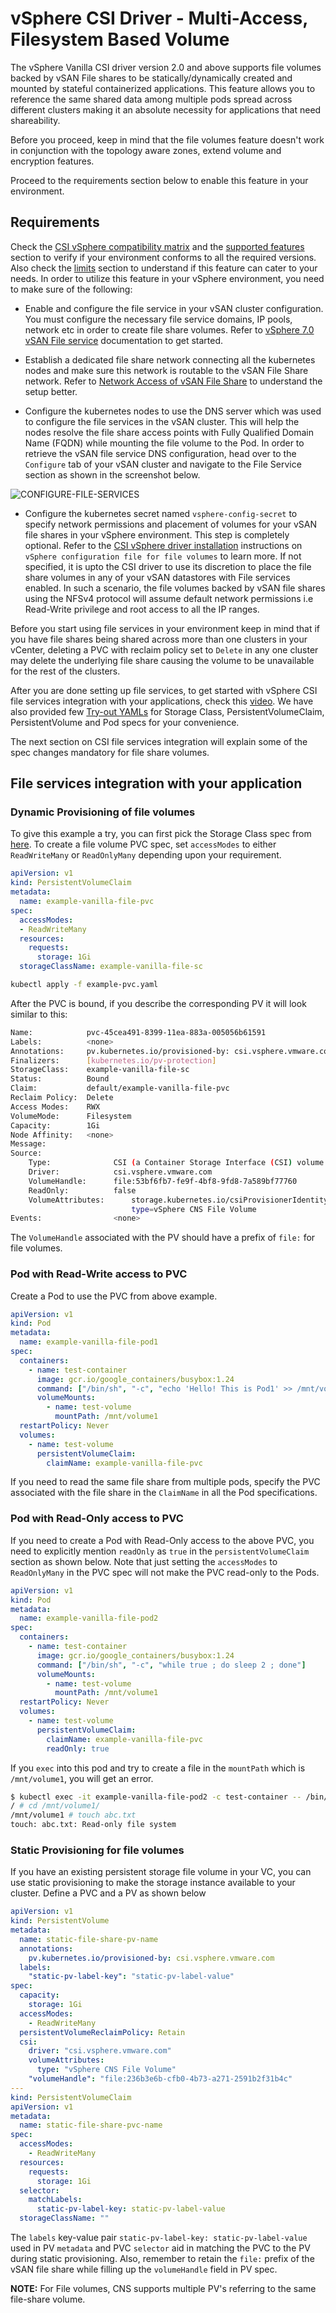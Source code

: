 # vSphere CSI Driver - Multi-Access, Filesystem Based Volume

The vSphere Vanilla CSI driver version 2.0 and above supports file volumes backed by vSAN File shares to be statically/dynamically created and mounted by stateful containerized applications. This feature allows you to reference the same shared data among multiple pods spread across different clusters making it an absolute necessity for applications that need shareability.

Before you proceed, keep in mind that the file volumes feature doesn't work in conjunction with the topology aware zones, extend volume and encryption features.

Proceed to the requirements section below to enable this feature in your environment.

## Requirements

Check the [CSI vSphere compatibility matrix](../compatiblity_matrix.md) and the [supported features](../supported_features_matrix.md) section to verify if your environment conforms to all the required versions. Also check the [limits](../limits.md) section to understand if this feature can cater to your needs.
In order to utilize this feature in your vSphere environment, you need to make sure of the following:

- Enable and configure the file service in your vSAN cluster configuration. You must configure the necessary file service domains, IP pools, network etc in order to create file share volumes. Refer to [vSphere 7.0 vSAN File service](https://docs.vmware.com/en/VMware-vSphere/7.0/com.vmware.vsphere.vsan.doc/GUID-82565B82-C911-42F7-85B1-E9EF973EE90C.html) documentation to get started.

- Establish a dedicated file share network connecting all the kubernetes nodes and make sure this network is routable to the vSAN File Share network.  Refer to [Network Access of vSAN File Share](https://docs.vmware.com/en/VMware-vSphere/7.0/com.vmware.vsphere.storage.doc/GUID-EFC00FFF-E720-44F1-B229-4C13687E6B85.html) to understand the setup better.

- Configure the kubernetes nodes to use the DNS server which was used to configure the file services in the vSAN cluster. This will help the nodes resolve the file share access points with Fully Qualified Domain Name (FQDN) while mounting the file volume to the Pod. In order to retrieve the vSAN file service DNS configuration, head over to the `Configure` tab of your vSAN cluster and navigate to the File Service section as shown in the screenshot below.

![CONFIGURE-FILE-SERVICES](https://raw.githubusercontent.com/kubernetes-sigs/vsphere-csi-driver/master/docs/images/LOCATE-FILE-SERVICE-FQDN.png)

- Configure the kubernetes secret named `vsphere-config-secret` to specify network permissions and placement of volumes for your vSAN file shares in your vSphere environment. This step is completely optional. Refer to the [CSI vSphere driver installation](../driver-deployment/installation.md) instructions on `vSphere configuration file for file volumes` to learn more. If not specified, it is upto the CSI driver to use its discretion to place the file share volumes in any of your vSAN datastores with File services enabled. In such a scenario, the file volumes backed by vSAN file shares using the NFSv4 protocol will assume default network permissions i.e Read-Write privilege and root access to all the IP ranges.

Before you start using file services in your environment keep in mind that if you have file shares being shared across more than one clusters in your vCenter, deleting a PVC with reclaim policy set to `Delete` in any one cluster may delete the underlying file share causing the volume to be unavailable for the rest of the clusters.

After you are done setting up file services, to get started with vSphere CSI file services integration with your applications, check this [video](https://youtu.be/GUtG-4urGFA). We have also provided few [Try-out YAMLs](https://github.com/kubernetes-sigs/vsphere-csi-driver/tree/master/example/vanilla-k8s-RWM-filesystem-volumes) for Storage Class, PersistentVolumeClaim, PersistentVolume and Pod specs for your convenience.

The next section on CSI file services integration will explain some of the spec changes mandatory for file share volumes.

## File services integration with your application

### Dynamic Provisioning of file volumes

To give this example a try, you can first pick the Storage Class spec from [here](https://github.com/kubernetes-sigs/vsphere-csi-driver/blob/master/example/vanilla-k8s-RWM-filesystem-volumes/example-sc.yaml). To create a file volume PVC spec, set `accessModes` to either `ReadWriteMany` or `ReadOnlyMany` depending upon your requirement.

```yaml
apiVersion: v1
kind: PersistentVolumeClaim
metadata:
  name: example-vanilla-file-pvc
spec:
  accessModes:
  - ReadWriteMany
  resources:
    requests:
      storage: 1Gi
  storageClassName: example-vanilla-file-sc
 ```

```bash
kubectl apply -f example-pvc.yaml
```

After the PVC is bound, if you describe the corresponding PV it will look similar to this:

```bash
Name:            pvc-45cea491-8399-11ea-883a-005056b61591
Labels:          <none>
Annotations:     pv.kubernetes.io/provisioned-by: csi.vsphere.vmware.com
Finalizers:      [kubernetes.io/pv-protection]
StorageClass:    example-vanilla-file-sc
Status:          Bound
Claim:           default/example-vanilla-file-pvc
Reclaim Policy:  Delete
Access Modes:    RWX
VolumeMode:      Filesystem
Capacity:        1Gi
Node Affinity:   <none>
Message:
Source:
    Type:              CSI (a Container Storage Interface (CSI) volume source)
    Driver:            csi.vsphere.vmware.com
    VolumeHandle:      file:53bf6fb7-fe9f-4bf8-9fd8-7a589bf77760
    ReadOnly:          false
    VolumeAttributes:      storage.kubernetes.io/csiProvisionerIdentity=1587430348006-8081-csi.vsphere.vmware.com
                           type=vSphere CNS File Volume
Events:                <none>
```

The `VolumeHandle` associated with the PV should have a prefix of `file:` for file volumes.

### Pod with Read-Write access to PVC

Create a Pod to use the PVC from above example.

```yaml
apiVersion: v1
kind: Pod
metadata:
  name: example-vanilla-file-pod1
spec:
  containers:
    - name: test-container
      image: gcr.io/google_containers/busybox:1.24
      command: ["/bin/sh", "-c", "echo 'Hello! This is Pod1' >> /mnt/volume1/index.html && while true ; do sleep 2 ; done"]
      volumeMounts:
        - name: test-volume
          mountPath: /mnt/volume1
  restartPolicy: Never
  volumes:
    - name: test-volume
      persistentVolumeClaim:
        claimName: example-vanilla-file-pvc
```

If you need to read the same file share from multiple pods, specify the PVC associated with the file share in the `ClaimName` in all the Pod specifications.

### Pod with Read-Only access to PVC

If you need to create a Pod with Read-Only access to the above PVC, you need to explicitly mention `readOnly` as `true` in the `persistentVolumeClaim` section as shown below. Note that just setting the `accessModes` to `ReadOnlyMany` in the PVC spec will not make the PVC read-only to the Pods.

```yaml
apiVersion: v1
kind: Pod
metadata:
  name: example-vanilla-file-pod2
spec:
  containers:
    - name: test-container
      image: gcr.io/google_containers/busybox:1.24
      command: ["/bin/sh", "-c", "while true ; do sleep 2 ; done"]
      volumeMounts:
        - name: test-volume
          mountPath: /mnt/volume1
  restartPolicy: Never
  volumes:
    - name: test-volume
      persistentVolumeClaim:
        claimName: example-vanilla-file-pvc
        readOnly: true
```

If you `exec` into this pod and try to create a file in the `mountPath` which is `/mnt/volume1`, you will get an error.

```bash
$ kubectl exec -it example-vanilla-file-pod2 -c test-container -- /bin/sh
/ # cd /mnt/volume1/
/mnt/volume1 # touch abc.txt
touch: abc.txt: Read-only file system
```

### Static Provisioning for file volumes

If you have an existing persistent storage file volume in your VC, you can use static provisioning to make the storage instance available to your cluster.
Define a PVC and a PV as shown below

```yaml
apiVersion: v1
kind: PersistentVolume
metadata:
  name: static-file-share-pv-name
  annotations:
    pv.kubernetes.io/provisioned-by: csi.vsphere.vmware.com
  labels:
    "static-pv-label-key": "static-pv-label-value"
spec:
  capacity:
    storage: 1Gi
  accessModes:
    - ReadWriteMany
  persistentVolumeReclaimPolicy: Retain
  csi:
    driver: "csi.vsphere.vmware.com"
    volumeAttributes:
      type: "vSphere CNS File Volume"
    "volumeHandle": "file:236b3e6b-cfb0-4b73-a271-2591b2f31b4c"
---
kind: PersistentVolumeClaim
apiVersion: v1
metadata:
  name: static-file-share-pvc-name
spec:
  accessModes:
    - ReadWriteMany
  resources:
    requests:
      storage: 1Gi
  selector:
    matchLabels:
      static-pv-label-key: static-pv-label-value
  storageClassName: ""
```

The `labels` key-value pair `static-pv-label-key: static-pv-label-value` used in PV `metadata` and PVC `selector` aid in matching the PVC to the PV during static provisioning. Also, remember to retain the `file:` prefix of the vSAN file share while filling up the `volumeHandle` field in PV spec.

**NOTE:** For File volumes, CNS supports multiple PV's referring to the same file-share volume.
